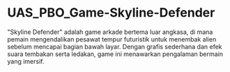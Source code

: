 # UAS_PBO_Game-Skyline-Defender
"Skyline Defender" adalah game arkade bertema luar angkasa, di mana pemain mengendalikan pesawat tempur futuristik untuk menembak alien sebelum mencapai bagian bawah layar. Dengan grafis sederhana dan efek suara tembakan serta ledakan, game ini menawarkan pengalaman bermain yang imersif.
